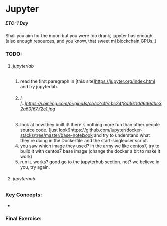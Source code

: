# Jupyter
##### ETC: 1 Day

Shall you aim for the moon but you were too drank, jupyter has enough (also enough resources, and you know, that sweet ml blockchain GPUs..)<br>

### TODO:
1. ###### jupyterlab
    1. read the first paregraph in [this site]https://jupyter.org/index.html and try jupyterlab. 
    2. ###### ![..]https://i.pinimg.com/originals/cb/c2/4f/cbc24f8a36110d636dbe32a60f6772c1.jpg 
      1. look at how they built it! there's nothing more fun than other people source code. [just                 look!]https://github.com/jupyter/docker-stacks/tree/master/base-notebook and try to understand what they're doing in the Dockerfile and the start-singleuser script.
      2. you saw which image they used? in the army we like centos7, try to build it with centos7 base image (change the docker a bit to make it work)
      3. run it. works? good go to the jupyterhub section. not? we believe in you, try again.  
2. ###### jupyterhub      
        
### Key Concepts:
-   
    
### Final Exercise:
